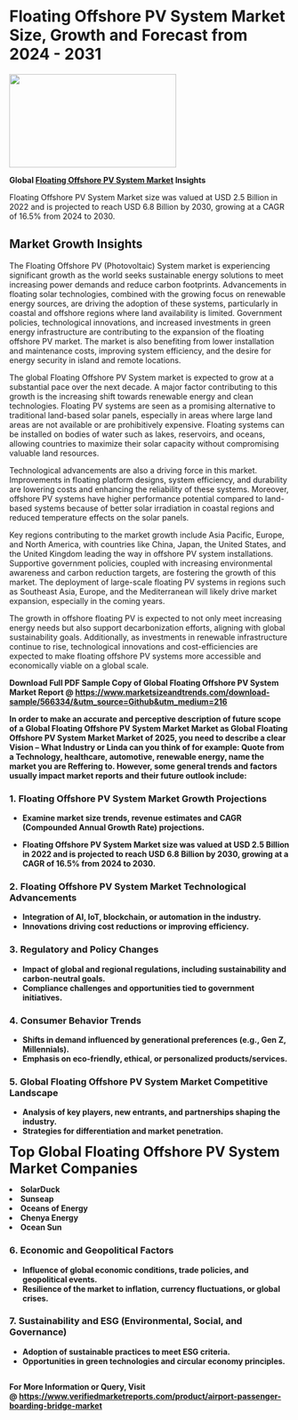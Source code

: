 <H1>Floating Offshore PV System Market Size, Growth and Forecast from 2024 - 2031</H1><img class="aligncenter size-medium wp-image-584254" src="https://thirdeyenews.in/wp-content/uploads/2024/09/Global-Market-Research-300x168.jpeg" alt="" width="300" height="168" /><p><strong>Global&nbsp;<a href="https://www.marketsizeandtrends.com/download-sample/566334/&amp;utm_source=Github&utm_medium=216">Floating Offshore PV System Market</a> Insights</strong></p><p>Floating Offshore PV System Market size was valued at USD 2.5 Billion in 2022 and is projected to reach USD 6.8 Billion by 2030, growing at a CAGR of 16.5% from 2024 to 2030.</p><p><h2>Market Growth Insights</h2> <p>The Floating Offshore PV (Photovoltaic) System market is experiencing significant growth as the world seeks sustainable energy solutions to meet increasing power demands and reduce carbon footprints. Advancements in floating solar technologies, combined with the growing focus on renewable energy sources, are driving the adoption of these systems, particularly in coastal and offshore regions where land availability is limited. Government policies, technological innovations, and increased investments in green energy infrastructure are contributing to the expansion of the floating offshore PV market. The market is also benefiting from lower installation and maintenance costs, improving system efficiency, and the desire for energy security in island and remote locations.</p> <p><strong></strong></p> <p>The global Floating Offshore PV System market is expected to grow at a substantial pace over the next decade. A major factor contributing to this growth is the increasing shift towards renewable energy and clean technologies. Floating PV systems are seen as a promising alternative to traditional land-based solar panels, especially in areas where large land areas are not available or are prohibitively expensive. Floating systems can be installed on bodies of water such as lakes, reservoirs, and oceans, allowing countries to maximize their solar capacity without compromising valuable land resources.</p> <p>Technological advancements are also a driving force in this market. Improvements in floating platform designs, system efficiency, and durability are lowering costs and enhancing the reliability of these systems. Moreover, offshore PV systems have higher performance potential compared to land-based systems because of better solar irradiation in coastal regions and reduced temperature effects on the solar panels.</p> <p>Key regions contributing to the market growth include Asia Pacific, Europe, and North America, with countries like China, Japan, the United States, and the United Kingdom leading the way in offshore PV system installations. Supportive government policies, coupled with increasing environmental awareness and carbon reduction targets, are fostering the growth of this market. The deployment of large-scale floating PV systems in regions such as Southeast Asia, Europe, and the Mediterranean will likely drive market expansion, especially in the coming years.</p> <p>The growth in offshore floating PV is expected to not only meet increasing energy needs but also support decarbonization efforts, aligning with global sustainability goals. Additionally, as investments in renewable infrastructure continue to rise, technological innovations and cost-efficiencies are expected to make floating offshore PV systems more accessible and economically viable on a global scale.</p> <p><strong></p><p><span class=""><strong>Download Full PDF Sample Copy of Global Floating Offshore PV System Market Report</strong> @ <a href="https://www.marketsizeandtrends.com/download-sample/566334/&amp;utm_source=Github&utm_medium=216" target="_blank">https://www.marketsizeandtrends.com/download-sample/566334/&amp;utm_source=Github&utm_medium=216</a></span></p><p>In order to make an accurate and perceptive description of future scope of a Global&nbsp;Floating Offshore PV System Market Market as Global&nbsp;Floating Offshore PV System Market Market of 2025, you need to describe a clear Vision &ndash; What Industry or Linda can you think of for example: Quote from a Technology, healthcare, automotive, renewable energy, name the market you are Reffering to. However, some general trends and factors usually impact market reports and their future outlook include:</p><h3>1.&nbsp;<strong>Floating Offshore PV System Market Growth Projections</strong></h3><ul><li>Examine market size trends, revenue estimates and CAGR (Compounded Annual Growth Rate) projections.</li><li><p>Floating Offshore PV System Market size was valued at USD 2.5 Billion in 2022 and is projected to reach USD 6.8 Billion by 2030, growing at a CAGR of 16.5% from 2024 to 2030.</p></li></ul><h3>2.&nbsp;<strong>Floating Offshore PV System Market Technological Advancements</strong></h3><ul><li>Integration of AI, IoT, blockchain, or automation in the industry.</li><li>Innovations driving cost reductions or improving efficiency.</li></ul><h3>3.&nbsp;<strong>Regulatory and Policy Changes</strong></h3><ul><li>Impact of global and regional regulations, including sustainability and carbon-neutral goals.</li><li>Compliance challenges and opportunities tied to government initiatives.</li></ul><h3>4.&nbsp;<strong>Consumer Behavior Trends</strong></h3><ul><li>Shifts in demand influenced by generational preferences (e.g., Gen Z, Millennials).</li><li>Emphasis on eco-friendly, ethical, or personalized products/services.</li></ul><h3>5.&nbsp;<strong>Global Floating Offshore PV System Market Competitive Landscape</strong></h3><ul><li>Analysis of key players, new entrants, and partnerships shaping the industry.</li><li>Strategies for differentiation and market penetration.</li></ul><p data-pm-slice="1 1 []"><span style="color: inherit; font-family: inherit; font-size: 25px;">Top Global Floating Offshore PV System Market Companies</span></p><div class="" data-test-id=""><p><li>SolarDuck</li><li> Sunseap</li><li> Oceans of Energy</li><li> Chenya Energy</li><li> Ocean Sun</li></p></div><h3>6.&nbsp;<strong>Economic and Geopolitical Factors</strong></h3><ul><li>Influence of global economic conditions, trade policies, and geopolitical events.</li><li>Resilience of the market to inflation, currency fluctuations, or global crises.</li></ul><h3>7.&nbsp;<strong>Sustainability and ESG (Environmental, Social, and Governance)</strong></h3><ul><li>Adoption of sustainable practices to meet ESG criteria.</li><li>Opportunities in green technologies and circular economy principles.</li></ul><h2><strong style="font-size: 14px;">For More Information or Query, Visit @&nbsp;</strong><a style="background-color: #ffffff; font-size: 14px;" href="https://www.marketsizeandtrends.com/report/floating-offshore-pv-system-market/" target="_blank">https://www.verifiedmarketreports.com/product/airport-passenger-boarding-bridge-market</a></h2>
